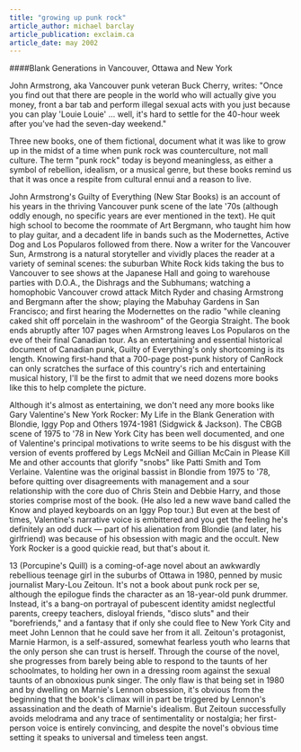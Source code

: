 ```yaml
---
title: "growing up punk rock"
article_author: michael barclay
article_publication: exclaim.ca
article_date: may 2002
---
```

####Blank Generations in Vancouver, Ottawa and New York  
  
John Armstrong, aka Vancouver punk veteran Buck Cherry, writes: "Once you find out that there are people in the world who will actually give you money, front a bar tab and perform illegal sexual acts with you just because you can play 'Louie Louie' &hellip; well, it's hard to settle for the 40-hour week after you've had the seven-day weekend."  
  
Three new books, one of them fictional, document what it was like to grow up in the midst of a time when punk rock was counterculture, not mall culture. The term "punk rock" today is beyond meaningless, as either a symbol of rebellion, idealism, or a musical genre, but these books remind us that it was once a respite from cultural ennui and a reason to live.  
  
John Armstrong's Guilty of Everything (New Star Books) is an account of his years in the thriving Vancouver punk scene of the late '70s (although oddly enough, no specific years are ever mentioned in the text). He quit high school to become the roommate of Art Bergmann, who taught him how to play guitar, and a decadent life in bands such as the Modernettes, Active Dog and Los Popularos followed from there. Now a writer for the Vancouver Sun, Armstrong is a natural storyteller and vividly places the reader at a variety of seminal scenes: the suburban White Rock kids taking the bus to Vancouver to see shows at the Japanese Hall and going to warehouse parties with D.O.A., the Dishrags and the Subhumans; watching a homophobic Vancouver crowd attack Mitch Ryder and chasing Armstrong and Bergmann after the show; playing the Mabuhay Gardens in San Francisco; and first hearing the Modernettes on the radio "while cleaning caked shit off porcelain in the washroom" of the Georgia Straight. The book ends abruptly after 107 pages when Armstrong leaves Los Popularos on the eve of their final Canadian tour. As an entertaining and essential historical document of Canadian punk, Guilty of Everything's only shortcoming is its length. Knowing first-hand that a 700-page post-punk history of CanRock can only scratches the surface of this country's rich and entertaining musical history, I'll be the first to admit that we need dozens more books like this to help complete the picture.  
  
Although it's almost as entertaining, we don't need any more books like Gary Valentine's New York Rocker: My Life in the Blank Generation with Blondie, Iggy Pop and Others 1974-1981 (Sidgwick &amp; Jackson). The CBGB scene of 1975 to '78 in New York City has been well documented, and one of Valentine's principal motivations to write seems to be his disgust with the version of events proffered by Legs McNeil and Gillian McCain in Please Kill Me and other accounts that glorify "snobs" like Patti Smith and Tom Verlaine. Valentine was the original bassist in Blondie from 1975 to '78, before quitting over disagreements with management and a sour relationship with the core duo of Chris Stein and Debbie Harry, and those stories comprise most of the book. (He also led a new wave band called the Know and played keyboards on an Iggy Pop tour.) But even at the best of times, Valentine's narrative voice is embittered and you get the feeling he's definitely an odd duck &mdash; part of his alienation from Blondie (and later, his girlfriend) was because of his obsession with magic and the occult. New York Rocker is a good quickie read, but that's about it.  
  
13 (Porcupine's Quill) is a coming-of-age novel about an awkwardly rebellious teenage girl in the suburbs of Ottawa in 1980, penned by music journalist Mary-Lou Zeitoun. It's not a book about punk rock per se, although the epilogue finds the character as an 18-year-old punk drummer. Instead, it's a bang-on portrayal of pubescent identity amidst neglectful parents, creepy teachers, disloyal friends, "disco sluts" and their "borefriends," and a fantasy that if only she could flee to New York City and meet John Lennon that he could save her from it all. Zeitoun's protagonist, Marnie Harmon, is a self-assured, somewhat fearless youth who learns that the only person she can trust is herself. Through the course of the novel, she progresses from barely being able to respond to the taunts of her schoolmates, to holding her own in a dressing room against the sexual taunts of an obnoxious punk singer. The only flaw is that being set in 1980 and by dwelling on Marnie's Lennon obsession, it's obvious from the beginning that the book's climax will in part be triggered by Lennon's assassination and the death of Marnie's idealism. But Zeitoun successfully avoids melodrama and any trace of sentimentality or nostalgia; her first-person voice is entirely convincing, and despite the novel's obvious time setting it speaks to universal and timeless teen angst.  

